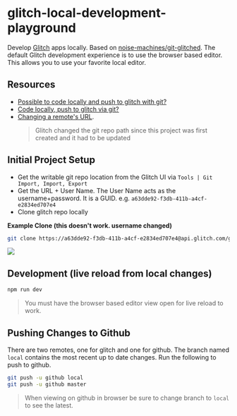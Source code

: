 # glitch-local-development-playground

Develop [Glitch](https://glitch.com) apps locally.  Based on [noise-machines/git-glitched](https://github.com/noise-machines/git-glitched).
The default Glitch development experience is to use the browser based editor.  This allows you to use your favorite local editor.

## Resources

* [Possible to code locally and push to glitch with git?](https://support.glitch.com/t/possible-to-code-locally-and-push-to-glitch-with-git/2704/3)
* [Code locally, push to glitch via git?](https://support.glitch.com/t/code-locally-push-to-glitch-via-git/4227/5?u=tim)
* [Changing a remote's URL](https://help.github.com/en/articles/changing-a-remotes-url).
    > Glitch changed the git repo path since this project was first created and it had to be updated

## Initial Project Setup

* Get the writable git repo location from the Glitch UI via `Tools | Git Import, Import, Export`
* Get the URL + User Name.  The User Name acts as the username+password.  It is a GUID.  e.g. `a63dde92-f3db-411b-a4cf-e2834ed707e4`
* Clone glitch repo locally

**Example Clone (this doesn't work.  username changed)**

```sh
git clone https://a63dde92-f3db-411b-a4cf-e2834ed707e4@api.glitch.com/git/glitch-local-development-playground
```

![](https://www.evernote.com/l/AAGIRoW8xEpJrrMq7J8uOiLFDgAjdZBhwJAB/image.png)

## Development (live reload from local changes)

```sh
npm run dev
```

> You must have the browser based editor view open for live reload to work.

## Pushing Changes to Github

There are two remotes, one for glitch and one for github.  The branch named `local` contains the most recent up to date changes.  Run the following to push to github.

```sh
git push -u github local
git push -u github master
```

> When viewing on github in browser be sure to change branch to `local` to see the latest.
